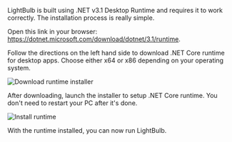 LightBulb is built using .NET v3.1 Desktop Runtime and requires it to work correctly. The installation process is really simple.

Open this link in your browser: https://dotnet.microsoft.com/download/dotnet/3.1/runtime.

Follow the directions on the left hand side to download .NET Core runtime for desktop apps. Choose either x64 or x86 depending on your operating system.

![Download runtime installer](https://i.imgur.com/d6RWP2q.png)

After downloading, launch the installer to setup .NET Core runtime. You don't need to restart your PC after it's done.

![Install runtime](https://i.imgur.com/jaXep2d.png)

With the runtime installed, you can now run LightBulb.